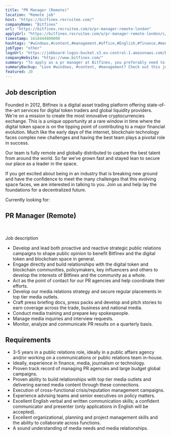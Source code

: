 ```yaml
---
title: "PR Manager (Remote)"
location: "Remote job"
host: "https://bitfinex.recruitee.com/"
companyName: "Bitfinex"
url: "https://bitfinex.recruitee.com/o/pr-manager-remote-london"
applyUrl: "https://bitfinex.recruitee.com/o/pr-manager-remote-london/c/new"
timestamp: 1618444800000
hashtags: "#windows,#content,#management,#office,#English,#finance,#monitoring"
jobType: "other"
logoUrl: "https://jobboard-logos-bucket.s3.eu-central-1.amazonaws.com/bitfinex"
companyWebsite: "https://www.bitfinex.com/"
summary: "To apply as a pr manager at Bitfinex, you preferably need to have 3-5 years in a public relations role, ideally in a public affairs agency and/or working on a communications or public relations team in-house."
summaryBackup: "Love #windows, #content, #management? Check out this job post!"
featured: 20
---
```


## Job description

Founded in 2012, Bitfinex is a digital asset trading platform offering state-of-the-art services for digital token traders and global liquidity providers. We're on a mission to create the most innovative cryptocurrencies exchange. This is a unique opportunity at a rare window in time where the digital token space is on the tipping point of contributing to a major financial evolution. Much like the early days of the internet, blockchain technology faces complex new challenges and having the best team plays a pivotal role in success.

Our team is fully remote and globally distributed to capture the best talent from around the world. So far we’ve grown fast and stayed lean to secure our place as a leader in the space.

If you get excited about being in an industry that is breaking new ground and have the confidence to meet the many challenges that this evolving space faces, we are interested in talking to you. Join us and help lay the foundations for a decentralized future.

Currently looking for:

## PR Manager (Remote)

​

Job description

*   Develop and lead both proactive and reactive strategic public relations campaigns to shape public opinion to benefit Bitfinex and the digital token and blockchain space in general.
*   Engage directly and build relationships with the digital token and blockchain communities, policymakers, key influencers and others to develop the interests of Bitfinex and the community as a whole.
*   Act as the point of contact for our PR agencies and help coordinate their efforts.
*   Develop our media relations strategy and secure regular placements in top tier media outlets.
*   Craft press briefing docs, press packs and develop and pitch stories to earn coverage across the trade, business and national media.
*   Conduct media training and prepare key spokespeople.
*   Manage media inquiries and interview requests.
*   Monitor, analyze and communicate PR results on a quarterly basis.

## Requirements

*   3-5 years in a public relations role, ideally in a public affairs agency and/or working on a communications or public relations team in-house.
*   Ideally, experience in finance, media, journalism or technology.
*   Proven track record of managing PR agencies and large budget global campaigns.
*   Proven ability to build relationships with top tier media outlets and delivering earned media content through these connections.
*   Execution of cross-functional crisis/reputation management campaigns.
*   Experience advising teams and senior executives on policy matters.
*   Excellent English verbal and written communication skills; a confident communicator and presenter (only applications in English will be accepted).
*   Excellent organizational, planning and project management skills and the ability to collaborate across functions.
*   A sound understanding of media needs and media relationships.
